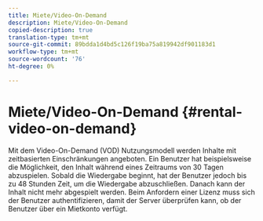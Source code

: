 ```yaml
---
title: Miete/Video-On-Demand
description: Miete/Video-On-Demand
copied-description: true
translation-type: tm+mt
source-git-commit: 89bdda1d4bd5c126f19ba75a819942df901183d1
workflow-type: tm+mt
source-wordcount: '76'
ht-degree: 0%

---
```



# Miete/Video-On-Demand {#rental-video-on-demand}

Mit dem Video-On-Demand (VOD) Nutzungsmodell werden Inhalte mit zeitbasierten Einschränkungen angeboten. Ein Benutzer hat beispielsweise die Möglichkeit, den Inhalt während eines Zeitraums von 30 Tagen abzuspielen. Sobald die Wiedergabe beginnt, hat der Benutzer jedoch bis zu 48 Stunden Zeit, um die Wiedergabe abzuschließen. Danach kann der Inhalt nicht mehr abgespielt werden. Beim Anfordern einer Lizenz muss sich der Benutzer authentifizieren, damit der Server überprüfen kann, ob der Benutzer über ein Mietkonto verfügt.
